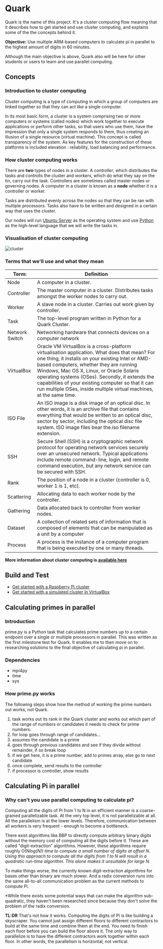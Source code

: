 # Quark
Quark is the name of this project. It's a cluster computing flow meaning that it describes how to get started and use cluster computing, and explains some of the the concepts behind it.

**Objective:** Use multiple ARM-based computers to calculate pi in parallel to the highest amount of digits in 60 minutes.

Although the main objective is above, Quark also will be here for other students or users to learn and use parallel computing.

## Concepts

### Introduction to cluster computing
Cluster computing is a type of computing in which a group of computers are linked together so that they can act like a single computer. 

In its most basic form, a cluster is a system comprising two or more computers or systems (called nodes) which work together to execute applications or perform other tasks, so that users who use them, have the impression that only a single system responds to them, thus creating an illusion of a single resource (virtual machine). This concept is called transparency of the system. As key features for the construction of these platforms is included elevation : reliability, load balancing and performance.

### How cluster computing works

There are **two** types of nodes in a cluster. A *controller*, which distributes the tasks and controlls the cluster and *workers*, which do what they say on the tin, carry out the task.
Controllers are sometimes called master nodes or governing nodes. 
A computer in a cluster is known as a **node** whether it is a controller or worker.

Tasks are distributed evenly across the nodes so that they can be ran with multiple processors. Tasks also have to be written and designed in a certain way that uses the cluster. 

Our nodes will run [Ubuntu Server](https://ubuntu.com/download/server) as the operating system and use [Python](https://www.python.org) as the high-level language that we will write the tasks in. 

### Visualisation of cluster computing
![cluster](https://www.buzzle.com/images/diagrams/computer-networks/cluster-computing.jpg)
### Terms that we'll use and what they mean

| Term:          | Definition                                                                                                                                                                                                                                                                                                                                                                                                               |
|----------------|--------------------------------------------------------------------------------------------------------------------------------------------------------------------------------------------------------------------------------------------------------------------------------------------------------------------------------------------------------------------------------------------------------------------------|
| Node           | A computer in a cluster.                                                                                                                                                                                                                                                                                                                                                                                                 |
| Controller     | The master computer in a cluster. Distributes tasks amongst the worker nodes to carry out.                                                                                                                                                                                                                                                                                                                               |
| Worker         | A slave node in a cluster. Carries out work given by controller.                                                                                                                                                                                                                                                                                                                                                         |
| Task           | The top-level program written in Python for a Quark Cluster.                                                                                                                                                                                                                                                                                                                                                             |
| Network Switch | Networking hardware that connects devices on a computer network                                                                                                                                                                                                                                                                                                                                                          |
| VirtualBox     | Oracle VM VirtualBox is a cross-platform virtualisation application. What does that mean? For one thing, it installs on your existing Intel or AMD-based computers, whether they are running Windows, Mac OS X, Linux, or Oracle Solaris operating systems (OSes). Secondly, it extends the capabilities of your existing computer so that it can run multiple OSes, inside multiple virtual machines, at the same time. |
| ISO File       | An ISO image is a disk image of an optical disc. In other words, it is an archive file that contains everything that would be written to an optical disc, sector by sector, including the optical disc file system. ISO image files bear the.iso filename extension.                                                                                                                                                     |
| SSH            | Secure Shell (SSH) is a cryptographic network protocol for operating network services securely over an unsecured network. Typical applications include remote command-line, login, and remote command execution, but any network service can be secured with SSH.                                                                                                                                                        |
| Rank           | The position of a node in a cluster (controller is 0, worker 1 is 1, etc).                                                                                                                                                                                                                                                                                                                                               |
| Scattering     | Allocating data to each worker node by the controller.                                                                                                                                                                                                                                                                                                                                                                   |
| Gathering      | Data allocated back to controller from worker nodes.                                                                                                                                                                                                                                                                                                                                                                     |
| Dataset        | A collection of related sets of information that is composed of elements that can be manipulated as a unit by a computer                                                                                                                                                                                                                                                                                                 |
| Process        | A process is the instance of a computer program that is being executed by one or many threads.                                                                                                                                                                                                                                                                                                                           |

**More information about cluster computing is [available here](docs/cluster-indepth.md)**

## Build and Test

  - [Get started with a Raspberry Pi cluster](docs/rpi4-cluster-tutorial.md)
  - [Get started with a simulated cluster in VirtualBox](docs/simulated-cluster-tutorial.md)

## Calculating primes in parallel

### Introduction 
prime.py is a Python task that calculates prime numbers up to a certain endpoint over a single or multiple processors in parallel. This was written as the first milestone test for Quark. It enables me to then move on to researching solutions to the final objective of calculating pi in parallel.

### Dependencies
  - mpi4py
  - time
  - sys

### How prime.py works
The following steps show how the method of working the prime numbers out works, not Quark.  

1.	task works out its rank in the Quark cluster and works out which part of the range of numbers or candidates it needs to check for prime numbers.
2.	for loop goes through range of candidates...
3.	assumes the candidate is a prime
4.	goes through previous candidates and see if they divide without remainder, if so break loop
5.  if we get here, it is a prime number, add to primes array, else go to next candidate
6.	once complete, send results to the controller
7.	if processor is controller, show results

## Calculating Pi in parallel

### Why can't you use parallel computing to calculate pi?

Computing all the digits of Pi from 1 to N in an efficient manner is a coarse-grained parallelizable task. At the very top level, it is not parallelizable at all. All the parallelism is at the lower levels. Therefore, communication between all workers is very frequent - enough to become a bottleneck.

There exist algorithms like BBP to directly compute arbitrary binary digits without the memory cost of computing all the digits before it. These are called "digit-extraction" algorithms. However, these algorithms require roughly O(N*log(N)) time to compute a small number of digits at offset N. Using this approach to compute all the digits from 1 to N will result in a quadratic run-time algorithm. This alone makes it unsuitable for large N.*

To make things worse, the currently known digit-extraction algorithms for bases other than binary are much slower. And a radix conversion runs into the same all-to-all communication problem as the current methods to compute Pi.

*While there exists some potential ways that can make the algorithm sub-quadratic, they haven't been researched since because they don't solve the problem of the radix conversion.


**TL:DR**
That's not how it works. Computing the digits of Pi is like building a skyscraper. You cannot just assign different floors to different contractors to build at the same time and combine them at the end. You need to finish each floor before you can build the floor above it. The only way to parallelize is to have the different contractors work together within each floor. In other words, the parallelism is horizontal, not vertical.
